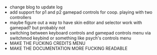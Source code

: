 - change blog to update log
- add support for p1 and p2 gamepad controls for coop. playing with two controllers
- maybe figure out a way to have skin editor and selector work with gamepad? but probably not
- switching between keyboard controls and gamepad controls menu via switchmod keybind or something like psych's controls menu
- MAKE THE FUCKING CREDITS MENU
- MAKE THE DOCUMENTATION MORE FUCKING READABLE